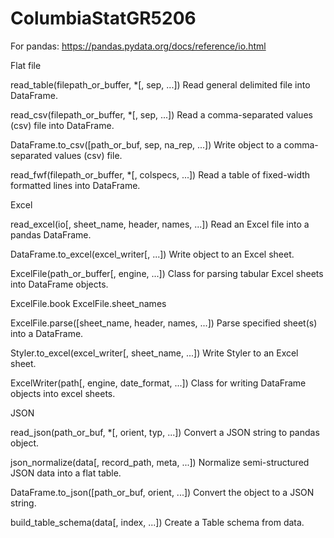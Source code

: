 # ColumbiaStatGR5206
For pandas:
https://pandas.pydata.org/docs/reference/io.html

Flat file

read_table(filepath_or_buffer, *[, sep, ...])
Read general delimited file into DataFrame.

read_csv(filepath_or_buffer, *[, sep, ...])
Read a comma-separated values (csv) file into DataFrame.

DataFrame.to_csv([path_or_buf, sep, na_rep, ...])
Write object to a comma-separated values (csv) file.

read_fwf(filepath_or_buffer, *[, colspecs, ...])
Read a table of fixed-width formatted lines into DataFrame.


Excel

read_excel(io[, sheet_name, header, names, ...])
Read an Excel file into a pandas DataFrame.

DataFrame.to_excel(excel_writer[, ...])
Write object to an Excel sheet.

ExcelFile(path_or_buffer[, engine, ...])
Class for parsing tabular Excel sheets into DataFrame objects.

ExcelFile.book
ExcelFile.sheet_names

ExcelFile.parse([sheet_name, header, names, ...])
Parse specified sheet(s) into a DataFrame.

Styler.to_excel(excel_writer[, sheet_name, ...])
Write Styler to an Excel sheet.

ExcelWriter(path[, engine, date_format, ...])
Class for writing DataFrame objects into excel sheets.


JSON

read_json(path_or_buf, *[, orient, typ, ...])
Convert a JSON string to pandas object.

json_normalize(data[, record_path, meta, ...])
Normalize semi-structured JSON data into a flat table.

DataFrame.to_json([path_or_buf, orient, ...])
Convert the object to a JSON string.

build_table_schema(data[, index, ...])
Create a Table schema from data.